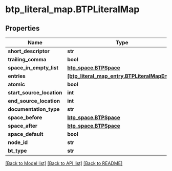 # btp_literal_map.BTPLiteralMap

## Properties
Name | Type | Description | Notes
------------ | ------------- | ------------- | -------------
**short_descriptor** | **str** |  | [optional] 
**trailing_comma** | **bool** |  | [optional] 
**space_in_empty_list** | [**btp_space.BTPSpace**](BTPSpace.md) |  | [optional] 
**entries** | [**[btp_literal_map_entry.BTPLiteralMapEntry]**](BTPLiteralMapEntry.md) |  | [optional] 
**atomic** | **bool** |  | [optional] 
**start_source_location** | **int** |  | [optional] 
**end_source_location** | **int** |  | [optional] 
**documentation_type** | **str** |  | [optional] 
**space_before** | [**btp_space.BTPSpace**](BTPSpace.md) |  | [optional] 
**space_after** | [**btp_space.BTPSpace**](BTPSpace.md) |  | [optional] 
**space_default** | **bool** |  | [optional] 
**node_id** | **str** |  | [optional] 
**bt_type** | **str** |  | [optional] 

[[Back to Model list]](../README.md#documentation-for-models) [[Back to API list]](../README.md#documentation-for-api-endpoints) [[Back to README]](../README.md)



